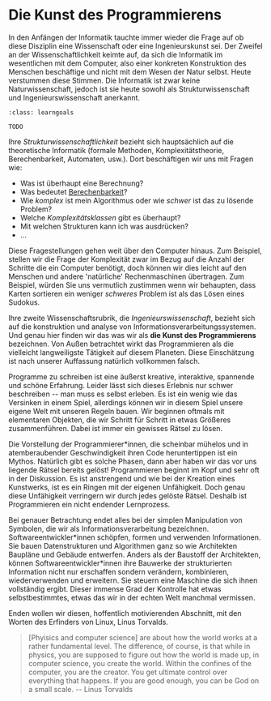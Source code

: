 # Die Kunst des Programmierens

In den Anfängen der Informatik tauchte immer wieder die Frage auf ob diese Disziplin eine Wissenschaft oder eine Ingenieurskunst sei.
Der Zweifel an der Wissenschaftlichkeit keimte auf, da sich die Informatik im wesentlichen mit dem Computer, also einer konkreten Konstruktion des Menschen beschäftige und nicht mit dem Wesen der Natur selbst.
Heute verstummen diese Stimmen.
Die Informatik ist zwar keine Naturwissenschaft, jedoch ist sie heute sowohl als Strukturwissenschaft und Ingenieurswissenschaft anerkannt.

```{admonition} Lernziel
:class: learngoals

TODO
```

Ihre *Strukturwissenschaftlichkeit* bezieht sich hauptsächlich auf die theoretische Informatik (formale Methoden, Komplexitätstheorie, Berechenbarkeit, Automaten, usw.).
Dort beschäftigen wir uns mit Fragen wie:

+ Was ist überhaupt eine Berechnung?
+ Was bedeutet [Berechenbarkeit](def-turing-computable)?
+ Wie *komplex* ist mein Algorithmus oder wie *schwer* ist das zu lösende Problem?
+ Welche *Komplexitätsklassen* gibt es überhaupt?
+ Mit welchen Strukturen kann ich was ausdrücken?
+ ...
  
Diese Fragestellungen gehen weit über den Computer hinaus.
Zum Beispiel, stellen wir die Frage der Komplexität zwar im Bezug auf die Anzahl der Schritte die ein Computer benötigt, doch können wir dies leicht auf den Menschen und andere 'natürliche' Rechenmaschinen übertragen.
Zum Beispiel, würden Sie uns vermutlich zustimmen wenn wir behaupten, dass Karten sortieren ein weniger *schweres* Problem ist als das Lösen eines Sudokus.

Ihre zweite Wissenschaftsrubrik, die *Ingenieurswissenschaft*, bezieht sich auf die konstruktion und analyse von Informationsverarbeitungssystemen.
Und genau hier finden wir das was wir als **die Kunst des Programmierens** bezeichnen.
Von Außen betrachtet wirkt das Programmieren als die vielleicht langweiligste Tätigkeit auf diesem Planeten.
Diese Einschätzung ist nach unserer Auffassung natürlich vollkommen falsch.

Programme zu schreiben ist eine äußerst kreative, interaktive, spannende und schöne Erfahrung.
Leider lässt sich dieses Erlebnis nur schwer beschreiben -- man muss es selbst erleben.
Es ist ein wenig wie das Versinken in einem Spiel, allerdings können wir in diesem Spiel unsere eigene Welt mit unseren Regeln bauen.
Wir beginnen oftmals mit elementaren Objekten, die wir Schritt für Schritt in etwas Größeres zusammenführen.
Dabei ist immer ein gewisses Rätsel zu lösen.

Die Vorstellung der Programmierer\*innen, die scheinbar mühelos und in atemberaubender Geschwindigkeit ihren Code heruntertippen ist ein Mythos.
Natürlich gibt es solche Phasen, dann aber haben wir das vor uns liegende Rätsel bereits gelöst!
Programmieren beginnt im Kopf und sehr oft in der Diskussion.
Es ist anstrengend und wie bei der Kreation eines Kunstwerks, ist es ein Ringen mit der eigenen Unfähigkeit.
Doch genau diese Unfähigkeit verringern wir durch jedes gelöste Rätsel.
Deshalb ist Programmieren ein nicht endender Lernprozess.

Bei genauer Betrachtung endet alles bei der simplen Manipulation von Symbolen, die wir als Informationsverarbeitung bezeichnen.
Softwareentwickler\*innen schöpfen, formen und verwenden Informationen.
Sie bauen Datenstrukturen und Algorithmen ganz so wie Architekten Baupläne und Gebäude entwerfen.
Anders als der Baustoff der Architekten, können Softwareentwickler\*innen ihre Bauwerke der strukturierten Information nicht nur erschaffen sondern verändern, kombinieren, wiederverwenden und erweitern.
Sie steuern eine Maschine die sich ihnen vollständig ergibt.
Dieser immense Grad der Kontrolle hat etwas selbstbestimmtes, etwas das wir in der echten Welt manchmal vermissen.

Enden wollen wir diesen, hoffentlich motivierenden Abschnitt, mit den Worten des Erfinders von Linux, Linus Torvalds.

>[Phyisics and computer science] are about how the world works at a rather fundamental level. The difference, of course, is that while in physics, you are supposed to figure out how the world is made up, in computer science, you create the world. Within the confines of the computer, you are the creator. You get ultimate control over everything that happens. If you are good enough, you can be God on a small scale. -- Linus Torvalds